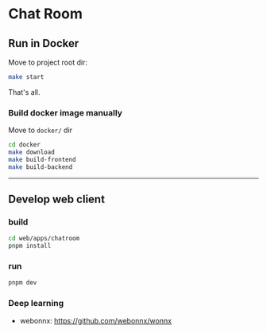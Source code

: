 # Chat Room

## Run in Docker
Move to project root dir:
```bash
make start
```
That's all.

### Build docker image manually
Move to `docker/` dir
```bash
cd docker
make download
make build-frontend
make build-backend
```

---

## Develop web client
### build
```bash
cd web/apps/chatroom
pnpm install 
```

### run
```bash
pnpm dev 
```


### Deep learning
- webonnx: https://github.com/webonnx/wonnx



